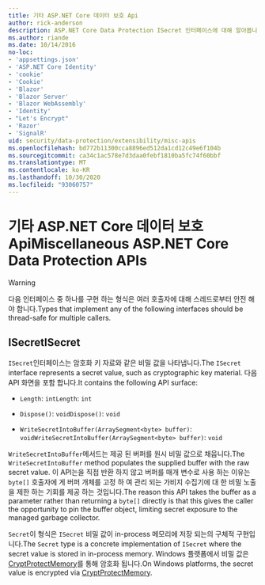 ```yaml
---
title: 기타 ASP.NET Core 데이터 보호 Api
author: rick-anderson
description: ASP.NET Core Data Protection ISecret 인터페이스에 대해 알아봅니다.
ms.author: riande
ms.date: 10/14/2016
no-loc:
- 'appsettings.json'
- 'ASP.NET Core Identity'
- 'cookie'
- 'Cookie'
- 'Blazor'
- 'Blazor Server'
- 'Blazor WebAssembly'
- 'Identity'
- "Let's Encrypt"
- 'Razor'
- 'SignalR'
uid: security/data-protection/extensibility/misc-apis
ms.openlocfilehash: bd772b11300cca8896ed512da1cd12c49e6f104b
ms.sourcegitcommit: ca34c1ac578e7d3daa0febf1810ba5fc74f60bbf
ms.translationtype: MT
ms.contentlocale: ko-KR
ms.lasthandoff: 10/30/2020
ms.locfileid: "93060757"
---
```

# <a name="miscellaneous-aspnet-core-data-protection-apis"></a><span data-ttu-id="7ae02-103">기타 ASP.NET Core 데이터 보호 Api</span><span class="sxs-lookup"><span data-stu-id="7ae02-103">Miscellaneous ASP.NET Core Data Protection APIs</span></span>

<a name="data-protection-extensibility-mics-apis"></a>

>[!WARNING]
> <span data-ttu-id="7ae02-104">다음 인터페이스 중 하나를 구현 하는 형식은 여러 호출자에 대해 스레드로부터 안전 해야 합니다.</span><span class="sxs-lookup"><span data-stu-id="7ae02-104">Types that implement any of the following interfaces should be thread-safe for multiple callers.</span></span>

## <a name="isecret"></a><span data-ttu-id="7ae02-105">ISecret</span><span class="sxs-lookup"><span data-stu-id="7ae02-105">ISecret</span></span>

<span data-ttu-id="7ae02-106">`ISecret`인터페이스는 암호화 키 자료와 같은 비밀 값을 나타냅니다.</span><span class="sxs-lookup"><span data-stu-id="7ae02-106">The `ISecret` interface represents a secret value, such as cryptographic key material.</span></span> <span data-ttu-id="7ae02-107">다음 API 화면을 포함 합니다.</span><span class="sxs-lookup"><span data-stu-id="7ae02-107">It contains the following API surface:</span></span>

* <span data-ttu-id="7ae02-108">`Length`: `int`</span><span class="sxs-lookup"><span data-stu-id="7ae02-108">`Length`: `int`</span></span>

* <span data-ttu-id="7ae02-109">`Dispose()`: `void`</span><span class="sxs-lookup"><span data-stu-id="7ae02-109">`Dispose()`: `void`</span></span>

* <span data-ttu-id="7ae02-110">`WriteSecretIntoBuffer(ArraySegment<byte> buffer)`: `void`</span><span class="sxs-lookup"><span data-stu-id="7ae02-110">`WriteSecretIntoBuffer(ArraySegment<byte> buffer)`: `void`</span></span>

<span data-ttu-id="7ae02-111">`WriteSecretIntoBuffer`메서드는 제공 된 버퍼를 원시 비밀 값으로 채웁니다.</span><span class="sxs-lookup"><span data-stu-id="7ae02-111">The `WriteSecretIntoBuffer` method populates the supplied buffer with the raw secret value.</span></span> <span data-ttu-id="7ae02-112">이 API는을 직접 반환 하지 않고 버퍼를 매개 변수로 사용 하는 이유는 `byte[]` 호출자에 게 버퍼 개체를 고정 하 여 관리 되는 가비지 수집기에 대 한 비밀 노출을 제한 하는 기회를 제공 하는 것입니다.</span><span class="sxs-lookup"><span data-stu-id="7ae02-112">The reason this API takes the buffer as a parameter rather than returning a `byte[]` directly is that this gives the caller the opportunity to pin the buffer object, limiting secret exposure to the managed garbage collector.</span></span>

<span data-ttu-id="7ae02-113">`Secret`이 형식은 `ISecret` 비밀 값이 in-process 메모리에 저장 되는의 구체적 구현입니다.</span><span class="sxs-lookup"><span data-stu-id="7ae02-113">The `Secret` type is a concrete implementation of `ISecret` where the secret value is stored in in-process memory.</span></span> <span data-ttu-id="7ae02-114">Windows 플랫폼에서 비밀 값은 [CryptProtectMemory](/windows/win32/api/dpapi/nf-dpapi-cryptprotectmemory)를 통해 암호화 됩니다.</span><span class="sxs-lookup"><span data-stu-id="7ae02-114">On Windows platforms, the secret value is encrypted via [CryptProtectMemory](/windows/win32/api/dpapi/nf-dpapi-cryptprotectmemory).</span></span>
